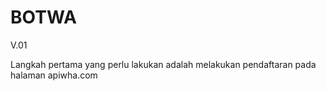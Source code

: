 # BOTWA
V.01


Langkah pertama yang perlu lakukan adalah melakukan pendaftaran pada halaman apiwha.com
